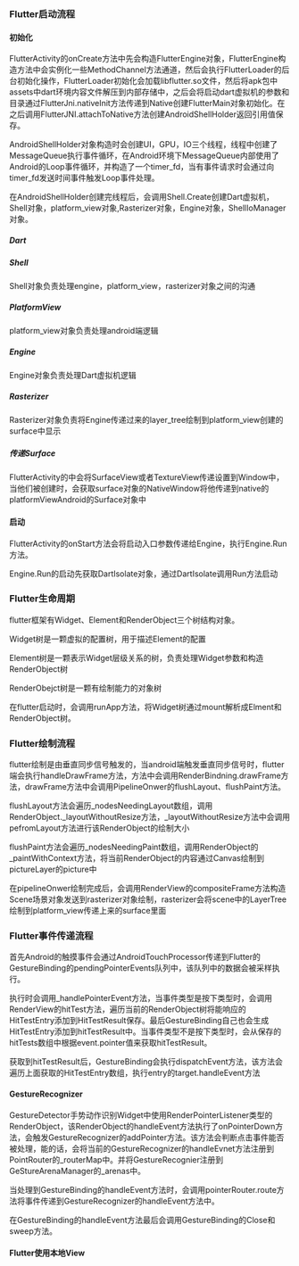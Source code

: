 ### Flutter启动流程

#### 初始化

FlutterActivity的onCreate方法中先会构造FlutterEngine对象，FlutterEngine构造方法中会实例化一些MethodChannel方法通道，然后会执行FlutterLoader的后台初始化操作，FlutterLoader初始化会加载libflutter.so文件，然后将apk包中assets中dart环境内容文件解压到内部存储中，之后会将启动dart虚拟机的参数和目录通过FlutterJni.nativeInit方法传递到Native创建FlutterMain对象初始化。在之后调用FlutterJNI.attachToNative方法创建AndroidShellHolder返回引用值保存。

AndroidShellHolder对象构造时会创建UI，GPU，IO三个线程，线程中创建了MessageQueue执行事件循环，在Android环境下MessageQueue内部使用了Android的Loop事件循环，并构造了一个timer_fd，当有事件请求时会通过向timer_fd发送时间事件触发Loop事件处理。

在AndroidShellHolder创建完线程后，会调用Shell.Create创建Dart虚拟机，Shell对象，platform_view对象,Rasterizer对象，Engine对象，ShellIoManager对象。

##### Dart



##### Shell

Shell对象负责处理engine，platform_view，rasterizer对象之间的沟通

##### PlatformView

platform_view对象负责处理android端逻辑

##### Engine

Engine对象负责处理Dart虚拟机逻辑

##### Rasterizer

Rasterizer对象负责将Engine传递过来的layer_tree绘制到platform_view创建的surface中显示

##### 传递Surface

FlutterActivity的中会将SurfaceView或者TextureView传递设置到Window中，当他们被创建时，会获取surface对象的NativeWindow将他传递到native的platformViewAndroid的Surface对象中

#### 启动

FlutterActivity的onStart方法会将启动入口参数传递给Engine，执行Engine.Run方法。

Engine.Run的启动先获取DartIsolate对象，通过DartIsolate调用Run方法启动

### Flutter生命周期

flutter框架有Widget、Element和RenderObject三个树结构对象。

Widget树是一颗虚拟的配置树，用于描述Element的配置

Element树是一颗表示Widget层级关系的树，负责处理Widget参数和构造RenderObject树

RenderObejct树是一颗有绘制能力的对象树

在flutter启动时，会调用runApp方法，将Widget树通过mount解析成Elment和RenderObject树。

### Flutter绘制流程

flutter绘制是由垂直同步信号触发的，当android端触发垂直同步信号时，flutter端会执行handleDrawFrame方法，方法中会调用RenderBindning.drawFrame方法，drawFrame方法中会调用PipelineOnwer的flushLayout、flushPaint方法。

flushLayout方法会遍历_nodesNeedingLayout数组，调用RenderObject._layoutWithoutResize方法，_layoutWithoutResize方法中会调用pefromLayout方法进行该RenderObject的绘制大小

flushPaint方法会遍历_nodesNeedingPaint数组，调用RenderObject的_paintWithContext方法，将当前RenderObject的内容通过Canvas绘制到pictureLayer的picture中

在pipelineOnwer绘制完成后，会调用RenderView的compositeFrame方法构造Scene场景对象发送到rasterizer对象绘制，rasterizer会将scene中的LayerTree绘制到platform_view传递上来的surface里面

### Flutter事件传递流程

首先Android的触摸事件会通过AndroidTouchProcessor传递到Flutter的GestureBinding的pendingPointerEvents队列中，该队列中的数据会被采样执行。

执行时会调用_handlePointerEvent方法，当事件类型是按下类型时，会调用RenderView的hitTest方法，遍历当前的RenderObject树将能响应的HitTestEntry添加到HitTestResult保存。最后GestureBinding自己也会生成HitTestEntry添加到hitTestResult中。当事件类型不是按下类型时，会从保存的hitTests数组中根据event.pointer值来获取hitTestResult。

获取到hitTestResult后，GestureBinding会执行dispatchEvent方法，该方法会遍历上面获取的HitTestEntry数组，执行entry的target.handleEvent方法

#### GestureRecognizer

GestureDetector手势动作识别Widget中使用RenderPointerListener类型的RenderObject，该RenderObject的handleEvent方法执行了onPointerDown方法，会触发GestureRecognizer的addPointer方法。该方法会判断点击事件能否被处理，能的话，会将当前的GestureRecognizer的handleEvnet方法注册到PointRouter的_routerMap中。并将GestureRecognier注册到GeStureArenaManager的_arenas中。

当处理到GestureBinding的handleEvent方法时，会调用pointerRouter.route方法将事件传递到GestureRecognizer的handleEvent方法中。

在GestureBinding的handleEvent方法最后会调用GestureBinding的Close和sweep方法。

#### Flutter使用本地View

